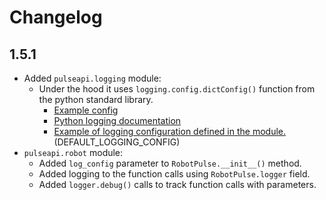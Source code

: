 # Changelog

## 1.5.1

* Added `pulseapi.logging` module:
  * Under the hood it uses `logging.config.dictConfig()` function from the python standard library.
    * [Example config](https://docs.python.org/3/howto/logging-cookbook.html#an-example-dictionary-based-configuration)
    * [Python logging documentation](https://docs.python.org/3/library/logging.html)
    * [Example of logging configuration defined in the module.](pulseapi/logging.py) (DEFAULT_LOGGING_CONFIG)
* `pulseapi.robot` module:
  * Added `log_config` parameter to `RobotPulse.__init__()` method.
  * Added logging to the function calls using `RobotPulse.logger` field.
  * Added `logger.debug()` calls to track function calls with parameters.
